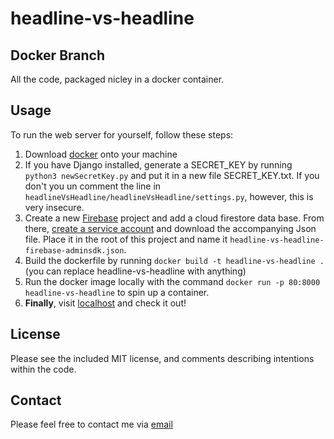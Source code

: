 #  headline-vs-headline
**Docker Branch**
---

All the code, packaged nicley in a docker container.

## Usage
To run the web server for yourself, follow these steps:
1. Download [docker](https://www.docker.com/) onto your machine
2. If you have Django installed, generate a SECRET_KEY by running `python3 newSecretKey.py` and put it in a new file SECRET_KEY.txt. If you don't you un comment the line in `headlineVsHeadline/headlineVsHeadline/settings.py`, however, this is very insecure.
3. Create a new [Firebase](https://firebase.google.com) project and add a cloud firestore data base. From there, [create a service account](https://firebase.google.com/docs/admin/setup#initialize-sdk) and download the accompanying Json file. Place it in the root of this project and name it `headline-vs-headline-firebase-adminsdk.json`.
4. Build the dockerfile by running `docker build -t headline-vs-headline .` (you can replace headline-vs-headline with anything)
5. Run the docker image locally with the command `docker run -p 80:8000 headline-vs-headline` to spin up a container.
6. **Finally**, visit [localhost](localhost:80) and check it out!

## License
Please see the included MIT license, and comments describing intentions within the code.

## Contact
Please feel free to contact me via [email](mailto:bacarpenter04@gmail.com)